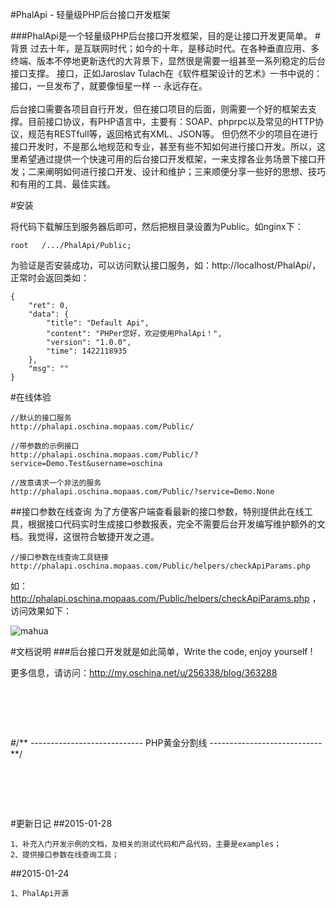 #PhalApi - 轻量级PHP后台接口开发框架 


###PhalApi是一个轻量级PHP后台接口开发框架，目的是让接口开发更简单。
#背景
过去十年，是互联网时代；如今的十年，是移动时代。在各种垂直应用、多终端、版本不停地更新迭代的大背景下，显然很是需要一组甚至一系列稳定的后台接口支撑。
接口，正如Jaroslav Tulach在《软件框架设计的艺术》一书中说的：接口，一旦发布了，就要像恒星一样 -- 永远存在。
<br /><br />
后台接口需要各项目自行开发，但在接口项目的后面，则需要一个好的框架去支撑。目前接口协议，有PHP语言中，主要有：SOAP、phprpc以及常见的HTTP协议，规范有RESTfull等，返回格式有XML、JSON等。
但仍然不少的项目在进行接口开发时，不是那么地规范和专业，甚至有些不知如何进行接口开发。所以，这里希望通过提供一个快速可用的后台接口开发框架，一来支撑各业务场景下接口开发；二来阐明如何进行接口开发、设计和维护；三来顺便分享一些好的思想、技巧和有用的工具、最佳实践。


#安装

将代码下载解压到服务器后即可，然后把根目录设置为Public。如nginx下：

```
root   /.../PhalApi/Public;
```

为验证是否安装成功，可以访问默认接口服务，如：http://localhost/PhalApi/，正常时会返回类如：
```
{
    "ret": 0,
    "data": {
        "title": "Default Api",
        "content": "PHPer您好，欢迎使用PhalApi！",
        "version": "1.0.0",
        "time": 1422118935
    },
    "msg": ""
}
```
#在线体验
```
//默认的接口服务
http://phalapi.oschina.mopaas.com/Public/

//带参数的示例接口
http://phalapi.oschina.mopaas.com/Public/?service=Demo.Test&username=oschina

//故意请求一个非法的服务
http://phalapi.oschina.mopaas.com/Public/?service=Demo.None

```
##接口参数在线查询
为了方便客户端查看最新的接口参数，特别提供此在线工具，根据接口代码实时生成接口参数报表，完全不需要后台开发编写维护额外的文档。我觉得，这很符合敏捷开发之道。
```
//接口参数在线查询工具链接
http://phalapi.oschina.mopaas.com/Public/helpers/checkApiParams.php
```
如：http://phalapi.oschina.mopaas.com/Public/helpers/checkApiParams.php ，访问效果如下：

 ![mahua](http://static.oschina.net/uploads/space/2015/0128/010444_ytat_256338.png)

#文档说明
###后台接口开发就是如此简单，Write the code, enjoy yourself !

更多信息，请访问：http://my.oschina.net/u/256338/blog/363288

# <br />
#/** ---------------------------- PHP黄金分割线 ---------------------------- **/
# <br />

#更新日记
##2015-01-28
```
1、补充入门开发示例的文档，及相关的测试代码和产品代码，主要是examples；
2、提供接口参数在线查询工具；
```
##2015-01-24
```
1、PhalApi开源
```